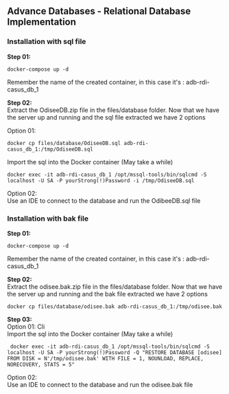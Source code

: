 ## Advance Databases - Relational Database Implementation

### Installation with sql file
**Step 01:**
``` console
docker-compose up -d
```
Remember the name of the created container, in this case it's : adb-rdi-casus_db_1

**Step 02:**   
Extract the OdiseeDB.zip file in the files/database folder. 
Now that we have the server up and running and the sql file extracted we have 2 options

Option 01:
``` console
docker cp files/database/OdiseeDB.sql adb-rdi-casus_db_1:/tmp/OdiseeDB.sql
```
Import the sql into the Docker container (May take a while)
``` console
docker exec -it adb-rdi-casus_db_1 /opt/mssql-tools/bin/sqlcmd -S localhost -U SA -P yourStrong(!)Password -i /tmp/OdiseeDB.sql
```

Option 02:  
Use an IDE to connect to the database and run the OdibeeDB.sql file


### Installation with bak file
**Step 01:**
``` console
docker-compose up -d
```
Remember the name of the created container, in this case it's : adb-rdi-casus_db_1

**Step 02:**   
Extract the odisee.bak.zip file in the files/database folder. 
Now that we have the server up and running and the bak file extracted we have 2 options

``` console
docker cp files/database/odisee.bak adb-rdi-casus_db_1:/tmp/odisee.bak
```

**Step 03:**  
Option 01: Cli    
Import the sql into the Docker container (May take a while)
``` console
 docker exec -it adb-rdi-casus_db_1 /opt/mssql-tools/bin/sqlcmd -S localhost -U SA -P yourStrong(!)Password -Q "RESTORE DATABASE [odisee] FROM DISK = N'/tmp/odisee.bak' WITH FILE = 1, NOUNLOAD, REPLACE, NORECOVERY, STATS = 5"
```

Option 02:   
Use an IDE to connect to the database and run the odisee.bak file